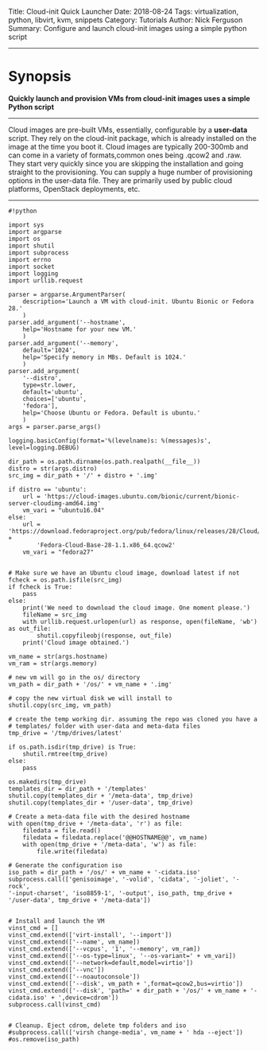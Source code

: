 Title: Cloud-init Quick Launcher
Date: 2018-08-24
Tags: virtualization, python, libvirt, kvm, snippets
Category: Tutorials
Author: Nick Ferguson
Summary: Configure and launch cloud-init images using a simple python script

--- 
# Synopsis
__Quickly launch and provision VMs from cloud-init images uses a simple Python script__ 

---

Cloud images are pre-built VMs, essentially, configurable by a __user-data__ script. They  rely on the cloud-init package, which is already installed on the image at the time you boot it. Cloud images are typically 200-300mb and can come in a variety of formats,common ones being .qcow2 and .raw. They start very quickly since you are skipping the installation and going straight to the provisioning. You can supply a huge number of provisioning options in the user-data file. They are primarily used by public cloud  platforms, OpenStack deployments, etc.  
    
 --- 

	#!python

	import sys
	import argparse
	import os
	import shutil
	import subprocess
	import errno
	import socket
	import logging
	import urllib.request

	parser = argparse.ArgumentParser(
		description='Launch a VM with cloud-init. Ubuntu Bionic or Fedora 28.'
		)
	parser.add_argument('--hostname', 
		help='Hostname for your new VM.'
		)
	parser.add_argument('--memory', 
		default='1024',
		help='Specify memory in MBs. Default is 1024.'
		)
	parser.add_argument(
		'--distro', 
		type=str.lower, 
		default='ubuntu',
		choices=['ubuntu', 
		'fedora'],
		help='Choose Ubuntu or Fedora. Default is ubuntu.'
		)
	args = parser.parse_args()

	logging.basicConfig(format='%(levelname)s: %(messages)s', level=logging.DEBUG)

	dir_path = os.path.dirname(os.path.realpath(__file__))
	distro = str(args.distro)
	src_img = dir_path + '/' + distro + '.img'

	if distro == 'ubuntu':
		url = 'https://cloud-images.ubuntu.com/bionic/current/bionic-server-cloudimg-amd64.img'
		vm_vari = "ubuntu16.04"
	else:
		url = 'https://download.fedoraproject.org/pub/fedora/linux/releases/28/Cloud/x86_64/images/' +
			'Fedora-Cloud-Base-28-1.1.x86_64.qcow2'
		vm_vari = "fedora27"


	# Make sure we have an Ubuntu cloud image, download latest if not
	fcheck = os.path.isfile(src_img)
	if fcheck is True:
		pass
	else:
		print('We need to download the cloud image. One moment please.')
		fileName = src_img
		with urllib.request.urlopen(url) as response, open(fileName, 'wb') as out_file:
			shutil.copyfileobj(response, out_file)
		print('Cloud image obtained.')

	vm_name = str(args.hostname)
	vm_ram = str(args.memory)

	# new vm will go in the os/ directory
	vm_path = dir_path + '/os/' + vm_name + '.img'

	# copy the new virtual disk we will install to
	shutil.copy(src_img, vm_path)

	# create the temp working dir. assuming the repo was cloned you have a
	# templates/ folder with user-data and meta-data files
	tmp_drive = '/tmp/drives/latest'

	if os.path.isdir(tmp_drive) is True:
		shutil.rmtree(tmp_drive)
	else:
		pass

	os.makedirs(tmp_drive)
	templates_dir = dir_path + '/templates'
	shutil.copy(templates_dir + '/meta-data', tmp_drive)
	shutil.copy(templates_dir + '/user-data', tmp_drive)

	# Create a meta-data file with the desired hostname
	with open(tmp_drive + '/meta-data', 'r') as file:
		filedata = file.read()
		filedata = filedata.replace('@@HOSTNAME@@', vm_name)
		with open(tmp_drive + '/meta-data', 'w') as file:
			file.write(filedata)

	# Generate the configuration iso
	iso_path = dir_path + '/os/' + vm_name + '-cidata.iso'
	subprocess.call(['genisoimage', '-volid', 'cidata', '-joliet', '-rock',
	'-input-charset', 'iso8859-1', '-output', iso_path, tmp_drive + '/user-data', tmp_drive + '/meta-data'])


	# Install and launch the VM
	vinst_cmd = []
	vinst_cmd.extend(['virt-install', '--import'])
	vinst_cmd.extend(['--name', vm_name])
	vinst_cmd.extend(['--vcpus', '1', '--memory', vm_ram])
	vinst_cmd.extend(['--os-type=linux', '--os-variant=' + vm_vari])
	vinst_cmd.extend(['--network=default,model=virtio'])
	vinst_cmd.extend(['--vnc'])
	vinst_cmd.extend(['--noautoconsole'])
	vinst_cmd.extend(['--disk', vm_path + ',format=qcow2,bus=virtio'])
	vinst_cmd.extend(['--disk', 'path=' + dir_path + '/os/' + vm_name + '-cidata.iso' + ',device=cdrom'])
	subprocess.call(vinst_cmd)


	# Cleanup. Eject cdrom, delete tmp folders and iso
	#subprocess.call(['virsh change-media', vm_name + ' hda --eject'])
	#os.remove(iso_path)



